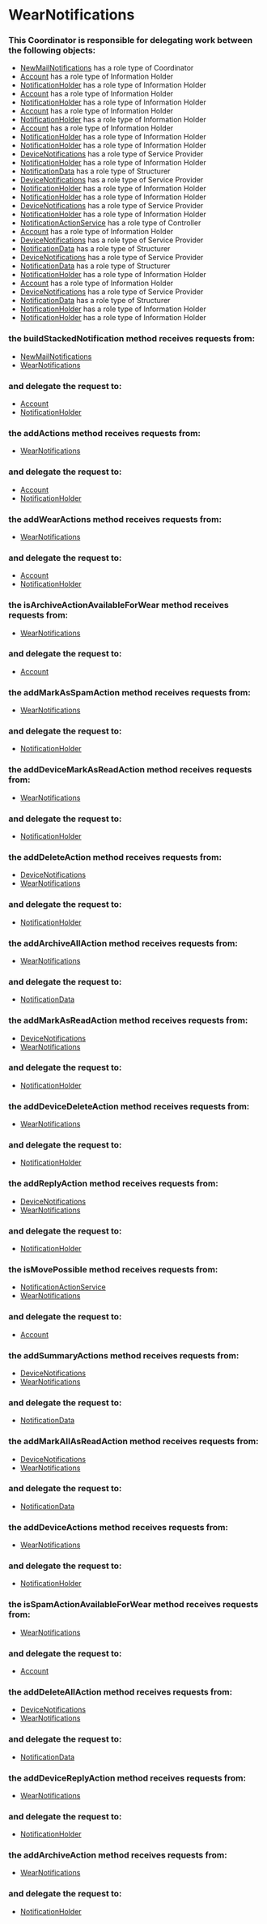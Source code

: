 # WearNotifications
### This Coordinator is responsible for delegating work between the following objects: 
* [NewMailNotifications](../Coordinators/NewMailNotifications.md) has a role type of Coordinator
* [Account](../InformationHolders/Account.md) has a role type of Information Holder
* [NotificationHolder](../InformationHolders/NotificationHolder.md) has a role type of Information Holder
* [Account](../InformationHolders/Account.md) has a role type of Information Holder
* [NotificationHolder](../InformationHolders/NotificationHolder.md) has a role type of Information Holder
* [Account](../InformationHolders/Account.md) has a role type of Information Holder
* [NotificationHolder](../InformationHolders/NotificationHolder.md) has a role type of Information Holder
* [Account](../InformationHolders/Account.md) has a role type of Information Holder
* [NotificationHolder](../InformationHolders/NotificationHolder.md) has a role type of Information Holder
* [NotificationHolder](../InformationHolders/NotificationHolder.md) has a role type of Information Holder
* [DeviceNotifications](../ServiceProviders/DeviceNotifications.md) has a role type of Service Provider
* [NotificationHolder](../InformationHolders/NotificationHolder.md) has a role type of Information Holder
* [NotificationData](../Structurers/NotificationData.md) has a role type of Structurer
* [DeviceNotifications](../ServiceProviders/DeviceNotifications.md) has a role type of Service Provider
* [NotificationHolder](../InformationHolders/NotificationHolder.md) has a role type of Information Holder
* [NotificationHolder](../InformationHolders/NotificationHolder.md) has a role type of Information Holder
* [DeviceNotifications](../ServiceProviders/DeviceNotifications.md) has a role type of Service Provider
* [NotificationHolder](../InformationHolders/NotificationHolder.md) has a role type of Information Holder
* [NotificationActionService](../Controllers/NotificationActionService.md) has a role type of Controller
* [Account](../InformationHolders/Account.md) has a role type of Information Holder
* [DeviceNotifications](../ServiceProviders/DeviceNotifications.md) has a role type of Service Provider
* [NotificationData](../Structurers/NotificationData.md) has a role type of Structurer
* [DeviceNotifications](../ServiceProviders/DeviceNotifications.md) has a role type of Service Provider
* [NotificationData](../Structurers/NotificationData.md) has a role type of Structurer
* [NotificationHolder](../InformationHolders/NotificationHolder.md) has a role type of Information Holder
* [Account](../InformationHolders/Account.md) has a role type of Information Holder
* [DeviceNotifications](../ServiceProviders/DeviceNotifications.md) has a role type of Service Provider
* [NotificationData](../Structurers/NotificationData.md) has a role type of Structurer
* [NotificationHolder](../InformationHolders/NotificationHolder.md) has a role type of Information Holder
* [NotificationHolder](../InformationHolders/NotificationHolder.md) has a role type of Information Holder
### the buildStackedNotification method receives requests from:
* [NewMailNotifications](../Coordinators/NewMailNotifications.md) 
* [WearNotifications](../Coordinators/WearNotifications.md) 
### and delegate the request to: 
* [Account](../InformationHolders/Account.md) 
* [NotificationHolder](../InformationHolders/NotificationHolder.md) 


### the addActions method receives requests from:
* [WearNotifications](../Coordinators/WearNotifications.md) 
### and delegate the request to: 
* [Account](../InformationHolders/Account.md) 
* [NotificationHolder](../InformationHolders/NotificationHolder.md) 


### the addWearActions method receives requests from:
* [WearNotifications](../Coordinators/WearNotifications.md) 
### and delegate the request to: 
* [Account](../InformationHolders/Account.md) 
* [NotificationHolder](../InformationHolders/NotificationHolder.md) 


### the isArchiveActionAvailableForWear method receives requests from:
* [WearNotifications](../Coordinators/WearNotifications.md) 
### and delegate the request to: 
* [Account](../InformationHolders/Account.md) 


### the addMarkAsSpamAction method receives requests from:
* [WearNotifications](../Coordinators/WearNotifications.md) 
### and delegate the request to: 
* [NotificationHolder](../InformationHolders/NotificationHolder.md) 


### the addDeviceMarkAsReadAction method receives requests from:
* [WearNotifications](../Coordinators/WearNotifications.md) 
### and delegate the request to: 
* [NotificationHolder](../InformationHolders/NotificationHolder.md) 


### the addDeleteAction method receives requests from:
* [DeviceNotifications](../ServiceProviders/DeviceNotifications.md) 
* [WearNotifications](../Coordinators/WearNotifications.md) 
### and delegate the request to: 
* [NotificationHolder](../InformationHolders/NotificationHolder.md) 


### the addArchiveAllAction method receives requests from:
* [WearNotifications](../Coordinators/WearNotifications.md) 
### and delegate the request to: 
* [NotificationData](../Structurers/NotificationData.md) 


### the addMarkAsReadAction method receives requests from:
* [DeviceNotifications](../ServiceProviders/DeviceNotifications.md) 
* [WearNotifications](../Coordinators/WearNotifications.md) 
### and delegate the request to: 
* [NotificationHolder](../InformationHolders/NotificationHolder.md) 


### the addDeviceDeleteAction method receives requests from:
* [WearNotifications](../Coordinators/WearNotifications.md) 
### and delegate the request to: 
* [NotificationHolder](../InformationHolders/NotificationHolder.md) 


### the addReplyAction method receives requests from:
* [DeviceNotifications](../ServiceProviders/DeviceNotifications.md) 
* [WearNotifications](../Coordinators/WearNotifications.md) 
### and delegate the request to: 
* [NotificationHolder](../InformationHolders/NotificationHolder.md) 


### the isMovePossible method receives requests from:
* [NotificationActionService](../Controllers/NotificationActionService.md) 
* [WearNotifications](../Coordinators/WearNotifications.md) 
### and delegate the request to: 
* [Account](../InformationHolders/Account.md) 


### the addSummaryActions method receives requests from:
* [DeviceNotifications](../ServiceProviders/DeviceNotifications.md) 
* [WearNotifications](../Coordinators/WearNotifications.md) 
### and delegate the request to: 
* [NotificationData](../Structurers/NotificationData.md) 


### the addMarkAllAsReadAction method receives requests from:
* [DeviceNotifications](../ServiceProviders/DeviceNotifications.md) 
* [WearNotifications](../Coordinators/WearNotifications.md) 
### and delegate the request to: 
* [NotificationData](../Structurers/NotificationData.md) 


### the addDeviceActions method receives requests from:
* [WearNotifications](../Coordinators/WearNotifications.md) 
### and delegate the request to: 
* [NotificationHolder](../InformationHolders/NotificationHolder.md) 


### the isSpamActionAvailableForWear method receives requests from:
* [WearNotifications](../Coordinators/WearNotifications.md) 
### and delegate the request to: 
* [Account](../InformationHolders/Account.md) 


### the addDeleteAllAction method receives requests from:
* [DeviceNotifications](../ServiceProviders/DeviceNotifications.md) 
* [WearNotifications](../Coordinators/WearNotifications.md) 
### and delegate the request to: 
* [NotificationData](../Structurers/NotificationData.md) 


### the addDeviceReplyAction method receives requests from:
* [WearNotifications](../Coordinators/WearNotifications.md) 
### and delegate the request to: 
* [NotificationHolder](../InformationHolders/NotificationHolder.md) 


### the addArchiveAction method receives requests from:
* [WearNotifications](../Coordinators/WearNotifications.md) 
### and delegate the request to: 
* [NotificationHolder](../InformationHolders/NotificationHolder.md) 


